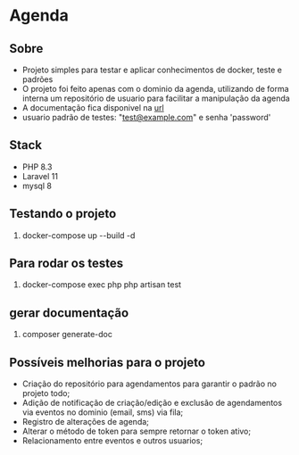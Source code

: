 # Agenda

## Sobre

- Projeto simples para testar e aplicar conhecimentos de docker, teste e padrões
- O projeto foi feito apenas com o dominio da agenda, utilizando de forma interna um repositório de usuario para facilitar a manipulação da agenda
- A documentação fica disponivel na [url](http://localhost:8080/api/documentation)
- usuario padrão de testes: "test@example.com" e senha 'password'


## Stack

- PHP 8.3
- Laravel 11
- mysql 8

## Testando o projeto

1. docker-compose up --build -d

## Para rodar os testes

1. docker-compose exec php php artisan test

## gerar documentação

1. composer generate-doc

## Possíveis melhorias para o projeto

- Criação do repositório para agendamentos para garantir o padrão no projeto todo;
- Adição de notificação de criação/edição e exclusão de agendamentos via eventos no dominio (email, sms) via fila;
- Registro de alterações de agenda;
- Alterar o método de token para sempre retornar o token ativo;
- Relacionamento entre eventos e outros usuarios;
